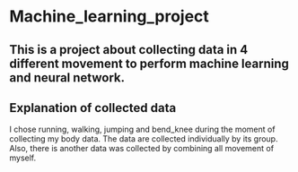 # Machine_learning_project

## This is a project about collecting data in 4 different movement to perform machine learning and neural network. 

## Explanation of collected data
I chose running, walking, jumping and bend_knee during the moment of collecting my body data. The data are collected individually by its group. Also, there is another data was collected by combining all movement of myself. 

